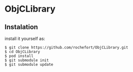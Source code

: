 # ObjCLibrary

## Instalation

install it yourself as:

    $ git clone https://github.com/rochefort/ObjCLibrary.git
    $ cd ObjCLibrary
    $ pod install
    $ git submodule init
    $ git submodule update
